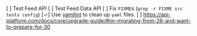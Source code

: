 [ ] Test Feed API
[ ] Test Feed Data API
[ ] Fix `FIXME`s (`grep -r FIXME src tests config`)
[✓] Use [yamllint](https://github.com/adrienverge/yamllint) to clean up `yaml` files.
[ ] https://api-platform.com/docs/core/upgrade-guide/#im-migrating-from-26-and-want-to-prepare-for-30
